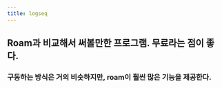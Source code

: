 ```yaml
---
title: logseq
---
```


## Roam과 비교해서 써볼만한 프로그램. 무료라는 점이 좋다.
### 구동하는 방식은 거의 비슷하지만, roam이 훨씬 많은 기능을 제공한다.
